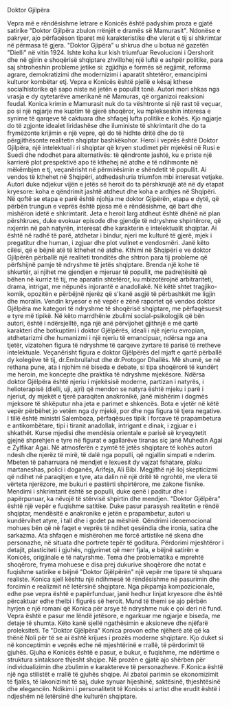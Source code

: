 Doktor Gjilpëra

Vepra më e rëndësishme letrare e Konicës është padyshim proza e gjatë satirike "Doktor Gjilpëra zbulon rrënjët e dramës së Mamurasit". Ndonëse e pakryer, ajo përfaqëson tiparet më karakteristike dhe vlerat e tij si shkrimtar në përmasa të gjera.
"Doktor Gjipëra" u shkrua dhe u botua në gazetën "Dielli" në vitin 1924. Ishte koha kur kish triumfuar Revolucioni i Qershorit dhe në gjirin e shoqërisë shqiptare zhvillohej një luftë e ashpër politike, para saj shtroheshin probleme jetike si: zgjidhja e formës së regjimit, reforma agrare, demokratizimi dhe modernizimi i aparatit shtetëror, emancipimi kulturor kombëtar etj. Vepra e Konicës është pjellë e kësaj kthese socialhistorike që sapo niste në jetën e popullit tonë. Autori mori shkas nga vrasja e dy qytetarëve amerikanë në Mamuras, që organizoi reaksioni feudal. Konica krimin e Mamurasit nuk do ta vështronte si një rast të veçuar, po si një ngjarje me kuptim të gjerë shoqëror, ku mplekseshin interesa e synime të qarqeve të caktuara dhe shfaqej lufta politike e kohës. Kjo ngjarje do të zgjonte idealet liridashëse dhe iluministe të shkrimtarit dhe do ta frymëzonte krijimin e një vepre, që do të hidhte dritë dhe do të përgjithësonte realitetin shqiptar bashkëkohor.
Heroi i veprës është Doktor Gjilpëra, një intelektual i ri shqiptar që kryen studimet për mjekësi në Rusi e Suedi dhe ndodhet para alternativës: të qëndronte jashtë, ku e priste një karrierë plot prespektivë apo të kthehej në atdhe e të ndihmonte në mëkëmbjen e tj, veçanërisht në përmirësimin e shëndetit të popullit. Ai vendos të kthehet në Shqipëri, atdhedashuria triumfon mbi interesat vetjake.
Autori duke ndjekur vijën e jetës së heroit do ta përshkruajë atë në dy etapat kryesore: koha e qëndrimit jashtë atdheut dhe koha e ardhjes në Shqipëri. Në qoftë se etapa e parë është njohja me doktor Gjipërën, etapa e dytë, që përbën trungun e veprës është pjesa më e rëndësishme, që bart dhe mishëron idetë e shkrimtarit. Jeta e heroit larg atdheut është dhënë në plan përshkrues, duke evokuar episode dhe gjendje të ndryshme shpirtërore, që nxjerrin në pah natyrën, interesat dhe karakterin e intelektualit shqiptar. Ai është në radhë të parë, atdhetar i bindur, njeri me kulturë të gjerë, mjek i pregatitur dhe human, i zgjuar dhe plot vullnet e vendosmëri. Janë këto cilësi, që e bëjnë atë të kthehet në atdhe.
Kthimi në Shqipëri e ve doktor Gjilpërën përballë një realiteti tronditës dhe shtron para tij probleme që përfshijnë pamje të ndryshme të jetës shqiptare. Brenda një kohe të shkurtër, ai njihet me gjendjen e mjeruar të popullit, me padrejtësitë që bëhen në kurriz të tij, me aparatin shtetëror, ku mbizotërojnë arbitrariteti, drama, intrigat, me nëpunës injorantë e anadollakë. Në këtë shtet tragjiko-komik, opozitën e përbëjnë njerëz që s'kanë asgjë të përbashkët me ligjin dhe moralin.
Vendin kryesor e në vepër e zënë raportet që vendos doktor Gjëlpëra me kategori të ndryshme të shoqërisë shqiptare, me përfaqësuesit e tyre më tipikë. Në këto marrdhënie zbulimi social-psikologjik që bën autori, është i ndërsjelltë, nga një anë përvijohet gjithnjë e më qartë karakteri dhe botkuptimi i doktor Gjëlpërës, ideali i një njeriu evropian, atdhetarizmi dhe humanizmi i një njeriu të emancipuar, ndërsa nga ana tjetër, vizatohen figura të ndryshme të qarqeve zyrtare të parisë të rretheve intelektuale. Veçanërisht figura e doktor Gjëlpërës del mjaft e qartë përballë dy kolegëve të tij, dr.Embrullahut dhe dr.Protogor Dhallës. Më shumë, se në rethana pune, ata i njohim në biseda e debate, si tipa shoqërorë të kundërt me heroin, me koncepte dhe praktika të ndryshme mjekësore. Ndërsa doktor Gjëlpëra është njeriu i mjekësisë moderne, partizan i natyrës, i helioterapisë (dielli, uji, ajri) që mendon se natyra është mjeku i parë i njeriut, dy mjekët e tjerë paraqiten anakronikë, janë mishërim i dogmës mjeksore të shkëputur nha jeta e parimet e shkencës. Bota e vjetër në këtë vepër përbëhet jo vetëm nga dy mjekë, por dhe nga figura të tjera negative. I tillë është ministri Salemboza, përfaqësues tipik i forcave të prapambetura e antikombëtare, tipi i tiranit anadollak, intrigant e dinak, i zgjuar e i shkathët. Kurse mjedisi dhe mendësia orientale e parisë së kryeqytetit gjejnë shprehjen e tyre në figurat e agallarëve tiranas siç janë Muhedin Agai e Zylfikar Agai.
Në atmosferën e zymtë të jetës shqiptare të kohës autori ndesh dhe njerëz të mirë, të dalë nga populli, që ngjallin simpati e nderim. Mbeten të paharruara në mendjet e lexuesit dy vajzat fshatare, plaku martaneshas, polici i doganës, Arifeja, Ali Bibi. Megjithë një lloj skepticizmi që ndihet në paraqitjen e tyre, ata dalin në një dritë të ngrohtë, me vlera të vërteta njerëzore, me bukuri e pastërti shpirtërore, me zakone fisnike. Mendimi i shkrimtarit është se populli, duke qenë i paditur dhe i papërpunuar, ka nëvojë të stërvisë shpirtin dhe mendjen.
"Doktor Gjëlpëra" është një vepër e fuqishme satitike. Duke pasur parasysh realitetin e rëndë shqiptar, mendësitë e anakronike e jetën e prapambetur, autori u kundërvihet atyre, i tall dhe i godet pa mëshirë. Qëndrimi ideoemocional mohues bën që në faqet e veprës të ndihet qesëndia dhe ironia, satira dhe sarkazma. Ata shfaqen e mishërohen me forcë artistike në skena dhe personazhe, në situata dhe portrete tepër të goditura. Përdorimi mjeshtëror i detajit, plasticiteti i gjuhës, ngjyrimet që merr fjala, e bëjnë satirën e Konicës, origjinale e të natyrshme.
Tema dhe problematika e mprehtë shoqërore, fryma mohuese e disa prej dukurive shoqërore dhe notat e fuqishme satirike e bëjnë "Doktor Gjëlpërën" një vepër me tipare të shquara realiste. Konica sjell kështu një ndihmesë të rëndësishme në pasurimin dhe forcimin e realizmit në letërsinë shqiptare.
Nga pikpamja kompozicionale, edhe pse vepra është e papërfunduar, janë hedhur linjat kryesore dhe është përcaktuar edhe thelbi i figurës së heroit. Mund të themi se ajo përbën hyrjen e një romani që Konica për arsye të ndryshme nuk e çoi deri në fund. Vepra është e pasur me lëndë jetësore, e ngarkuar me ngjarje e biseda, me detaje të shumta. Këto kanë sjellë ngathësimin e aksioneve dhe njëfarë proleksiteti.
Te "Doktor Gjëlpëra" Konica provon edhe njëherë atë që ka thënë Noli për të se ai është krijues i prozës moderne shqiptare. Kjo duket si në konceptimin e veprës edhe në mjeshtërinë e rrallë, të përdorimit të gjuhës. Gjuha e Konicës është e pasur, e bukur, e fuqishme, me ndërtime e struktura sintaksore thjesht shqipe. Në prozën e gjatë ajo shërben për individualizimin dhe zbulimin e karaktereve të personazheve.
F.Konica është një nga stilistët e rrallë të gjuhës shqipe. Ai zbatoi parimin se ekonomizimit të fjalës, të lakonizimit të saj, duke synuar hijeshinë, saktësinë, thjeshtësinë dhe elegancën.
Ndikimi i personalitetit të Konicës si artist dhe erudit është i ndjeshëm në letërsinë dhe kulturën shqiptare.